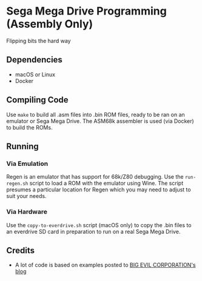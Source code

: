 # Sega Mega Drive Programming (Assembly Only)

Flipping bits the hard way

## Dependencies

* macOS or Linux
* Docker

## Compiling Code

Use `make` to build all .asm files into .bin ROM files, ready to be ran on an emulator or Sega Mega Drive. The ASM68k assembler is used (via Docker) to build the ROMs.

## Running

### Via Emulation

Regen is an emulator that has support for 68k/Z80 debugging. Use the `run-regen.sh` script to load a ROM with the emulator using Wine. The script presumes a particular location for Regen which you may need to adjust to suit your needs.

### Via Hardware

Use the `copy-to-everdrive.sh` script (macOS only) to copy the .bin files to an everdrive SD card in preparation to run on a real Sega Mega Drive.

## Credits

* A lot of code is based on examples posted to [BIG EVIL CORPORATION's blog](https://bigevilcorporation.co.uk/2012/09/03/sega-megadrive-10-sound-part-i-the-psg-chip/)

